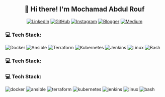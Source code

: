 <h2 align="center">👋 Hi there! I'm Mochamad Abdul Rouf</h2>



<div align="center">

[![LinkedIn](https://custom-icon-badges.demolab.com/badge/LinkedIn-0A66C2?logo=linkedin-white&logoColor=fff)](https://www.linkedin.com/in/mochabdulrouf/)
[![GitHub](https://custom-icon-badges.demolab.com/badge/MochamadAbdulRouf-181717?logo=github&logoColor=fff)](https://github.com/MochamadAbdulRouf/)
[![Instagram](https://custom-icon-badges.demolab.com/badge/mochabdlrouf-E4405F?logo=instagram&logoColor=fff)](https://www.instagram.com/mochabdlrouf/)
[![Blogger](https://custom-icon-badges.demolab.com/badge/mochabdulrouf-FF5722?logo=blogger&logoColor=fff)](https://mochabdulrouf.blogspot.com/)
[![Medium](https://custom-icon-badges.demolab.com/badge/Medium-000000?logo=medium&logoColor=fff)](https://medium.com/@rouf08412)


</div>


### 💻 Tech Stack:
<p align="left">
    <img src="https://img.shields.io/badge/Docker-24292e?style=for-the-badge&logo=docker&logoColor=2496ED" alt="Docker"/>
    <img src="https://img.shields.io/badge/Ansible-24292e?style=for-the-badge&logo=ansible&logoColor=EE0000" alt="Ansible"/>
    <img src="https://img.shields.io/badge/Terraform-24292e?style=for-the-badge&logo=terraform&logoColor=7B42BC" alt="Terraform"/>
    <img src="https://img.shields.io/badge/Kubernetes-24292e?style=for-the-badge&logo=kubernetes&logoColor=326CE5" alt="Kubernetes"/>
    <img src="https://img.shields.io/badge/Jenkins-24292e?style=for-the-badge&logo=jenkins&logoColor=D24939" alt="Jenkins"/>
    <img src="https://img.shields.io/badge/Linux-24292e?style=for-the-badge&logo=linux&logoColor=FCC624" alt="Linux"/>
    <img src="https://img.shields.io/badge/Bash-24292e?style=for-the-badge&logo=gnubash&logoColor=4EAA25" alt="Bash"/>
</p>


### 💻 Tech Stack:
### 💻 Tech Stack:
<p align="left">
  <img src="https://img.shields.io/badge/docker-%232496ED.svg?style=for-the-badge&logo=docker&logoColor=white" alt="docker"/>
  <img src="https://img.shields.io/badge/ansible-%231A1918.svg?style=for-the-badge&logo=ansible&logoColor=white" alt="ansible"/>
  <img src="https://img.shields.io/badge/terraform-%237B42BC.svg?style=for-the-badge&logo=terraform&logoColor=white" alt="terraform"/>
  <img src="https://img.shields.io/badge/kubernetes-%23326CE5.svg?style=for-the-badge&logo=kubernetes&logoColor=white" alt="kubernetes"/>
  <img src="https://img.shields.io/badge/jenkins-%23D24939.svg?style=for-the-badge&logo=jenkins&logoColor=white" alt="jenkins"/>
  <img src="https://img.shields.io/badge/linux-%23FCC624.svg?style=for-the-badge&logo=linux&logoColor=black" alt="linux"/>
  <img src="https://img.shields.io/badge/bash-%234EAA25.svg?style=for-the-badge&logo=gnubash&logoColor=white" alt="bash"/>
</p>

<!--
**MochamadAbdulRouf/MochamadAbdulRouf** is a ✨ _special_ ✨ repository because its `README.md` (this file) appears on your GitHub profile.

Here are some ideas to get you started:

- 🔭 I’m currently working on ...
- 🌱 I’m currently learning ...
- 👯 I’m looking to collaborate on ...
- 🤔 I’m looking for help with ...
- 💬 Ask me about ...
- 📫 How to reach me: ...
- 😄 Pronouns: ...
- ⚡ Fun fact: ...
-->
